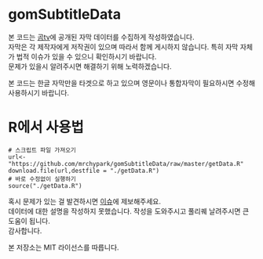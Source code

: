 # gomSubtitleData

본 코드는 [곰tv](http://gom.gomtv.com/)에 공개된 자막 데이터를 수집하게 작성하였습니다.<br>
자막은 각 제작자에게 저작권이 있으며 따라서 함께 게시하지 않습니다. 특히 자막 자체가 법적 이슈가 있을 수 있으니 확인하시기 바랍니다.<br>
문제가 있을시 알려주시면 해결하기 위해 노력하겠습니다.

본 코드는 한글 자막만을 타겟으로 하고 있으며 영문이나 통합자막이 필요하시면 수정해 사용하시기 바랍니다.

# R에서 사용법
```
# 스크립트 파일 가져오기
url<-"https://github.com/mrchypark/gomSubtitleData/raw/master/getData.R"
download.file(url,destfile = "./getData.R")
# 바로 수정없이 실행하기
source("./getData.R")
```

혹시 문제가 있는 걸 발견하시면 [이슈](https://github.com/mrchypark/gomSubtitleData/issues/new)에 제보해주세요. <br>
데이터에 대한 설명을 작성하지 못했습니다. 작성을 도와주시고 풀리퀘 날려주시면 큰 도움이 됩니다.<br>
감사합니다.


본 저장소는 MIT 라이선스를 따릅니다.
